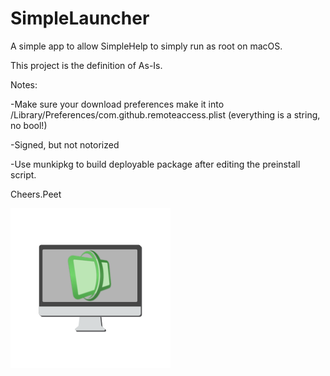 # SimpleLauncher
A simple app to allow SimpleHelp to simply run as root on macOS.

This project is the definition of As-Is.

Notes:

-Make sure your download preferences make it into /Library/Preferences/com.github.remoteaccess.plist (everything is a string, no bool!)

-Signed, but not notorized

-Use munkipkg to build deployable package after editing the preinstall script.

Cheers.Peet

![SimpleLauncher Logo](https://raw.githubusercontent.com/peetinc/SimpleLauncher/master/Code/Icons/icon.png)
